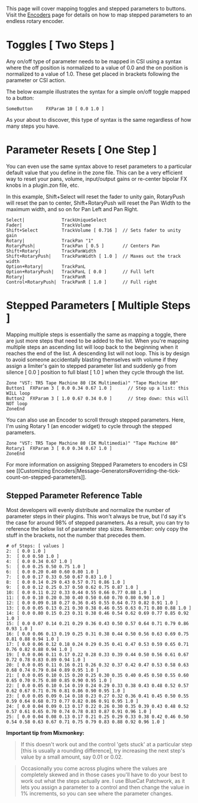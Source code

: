 This page will cover mapping toggles and stepped parameters to buttons. Visit the [Encoders](https://github.com/GeoffAWaddington/reaper_csurf_integrator/wiki/Encoders#stepped-parameters) page for details on how to map stepped parameters to an endless rotary encoder.

# Toggles [ Two Steps ]

Any on/off type of parameter needs to be mapped in CSI using a syntax where the off position is normalized to a value of 0.0 and the on position is normalized to a value of 1.0. These get placed in brackets following the parameter or CSI action. 

The below example illustrates the syntax for a simple on/off toggle mapped to a button:
```
SomeButton     FXParam 10 [ 0.0 1.0 ]
```
As your about to discover, this type of syntax is the same regardless of how many steps you have.

# Parameter Resets [ One Step ]
You can even use the same syntax above to reset parameters to a particular default value that you define in the zone file. This can be a very efficient way to reset your pans, volume, input/output gains or re-center bipolar FX knobs in a plugin.zon file, etc.

In this example, Shift+Select will reset the fader to unity gain, RotaryPush will reset the pan to center, Shift+RotaryPush will reset the Pan Width to the maximum width, and so on for Pan Left and Pan Right.
```
Select|              TrackUniqueSelect
Fader|               TrackVolume        
Shift+Select         TrackVolume [ 0.716 ]  // Sets fader to unity gain
Rotary|              TrackPan "1"
RotaryPush|          TrackPan [ 0.5 ]       // Centers Pan
Shift+Rotary|        TrackPanWidth
Shift+RotaryPush|    TrackPanWidth [ 1.0 ]  // Maxes out the track width
Option+Rotary|       TrackPanL 
Option+RotaryPush|   TrackPanL [ 0.0 ]      // Full left
Rotary|              TrackPanR
Control+RotaryPush|  TrackPanR [ 1.0 ]      // Full right
```

# Stepped Parameters [ Multiple Steps ]
Mapping multiple steps is essentially the same as mapping a toggle, there are just more steps that need to be added to the list. When you're mapping multiple steps an ascending list will loop back to the beginning when it reaches the end of the list. A descending list will not loop. This is by design to avoid someone accidentally blasting themselves with volume if they assign a limiter's gain to stepped parameter list and suddenly go from silence [ 0.0 ] position to full blast [ 1.0 ] when they cycle through the list.

```
Zone "VST: TR5 Tape Machine 80 (IK Multimedia)" "Tape Machine 80"
Button1  FXParam 3 [ 0.0 0.34 0.67 1.0 ]      // Step up a list: this WILL loop
Button2  FXParam 3 [ 1.0 0.67 0.34 0.0 ]      // Step down: this will NOT loop
ZoneEnd
```

You can also use an Encoder to scroll through stepped parameters. Here, I'm using Rotary 1 (an encoder widget) to cycle through the stepped parameters.
```
Zone "VST: TR5 Tape Machine 80 (IK Multimedia)" "Tape Machine 80"
Rotary1  FXParam 3 [ 0.0 0.34 0.67 1.0 ]
ZoneEnd
```

For more information on assigning Stepped Parameters to encoders in CSI see [[Customizing Encoders|Message-Generators#overriding-the-tick-count-on-stepped-parameters]].

## Stepped Parameter Reference Table
Most developers will evenly distribute and normalize the number of parameter steps in their plugins. This won't always be true, but I'd say it's the case for around 98% of stepped parameters. As a result, you can try to reference the below list of parameter step sizes. Remember: only copy the stuff in the brackets, not the number that precedes them.

```
# of Steps: [ values ]
2:  [ 0.0 1.0 ]
3:  [ 0.0 0.50 1.0 ]
4:  [ 0.0 0.34 0.67 1.0 ]
5:  [ 0.0 0.25 0.50 0.75 1.0 ]
6:  [ 0.0 0.20 0.40 0.60 0.80 1.0 ]
7:  [ 0.0 0.17 0.33 0.50 0.67 0.83 1.0 ]
8:  [ 0.0 0.14 0.29 0.43 0.57 0.71 0.86 1.0 ]
9:  [ 0.0 0.12 0.25 0.37 0.50 0.62 0.75 0.87 1.0 ]
10: [ 0.0 0.11 0.22 0.33 0.44 0.55 0.66 0.77 0.88 1.0 ]
11: [ 0.0 0.10 0.20 0.30 0.40 0.50 0.60 0.70 0.80 0.90 1.0 ]
12: [ 0.0 0.09 0.18 0.27 0.36 0.45 0.55 0.64 0.73 0.82 0.91 1.0 ]
13: [ 0.0 0.05 0.13 0.21 0.30 0.38 0.46 0.55 0.63 0.71 0.80 0.88 1.0 ]
14: [ 0.0 0.80 0.15 0.23 0.31 0.38 0.46 0.54 0.62 0.69 0.77 0.85 0.92 1.0 ]
15: [ 0.0 0.07 0.14 0.21 0.29 0.36 0.43 0.50 0.57 0.64 0.71 0.79 0.86 0.93 1.0 ]
16: [ 0.0 0.06 0.13 0.19 0.25 0.31 0.38 0.44 0.50 0.56 0.63 0.69 0.75 0.81 0.88 0.94 1.0 ]
17: [ 0.0 0.06 0.12 0.18 0.24 0.29 0.35 0.41 0.47 0.53 0.59 0.65 0.71 0.76 0.82 0.88 0.94 1.0 ]
19: [ 0.0 0.06 0.11 0.17 0.22 0.28 0.33 0.39 0.44 0.50 0.56 0.61 0.67 0.72 0.78 0.83 0.89 0.94 1.0 ]
20: [ 0.0 0.05 0.11 0.16 0.21 0.26 0.32 0.37 0.42 0.47 0.53 0.58 0.63 0.68 0.74 0.79 0.84 0.89 0.95 1.0 ]
21: [ 0.0 0.05 0.10 0.15 0.20 0.25 0.30 0.35 0.40 0.45 0.50 0.55 0.60 0.65 0.70 0.75 0.80 0.85 0.90 0.95 1.0 ]
22: [ 0.0 0.05 0.10 0.14 0.19 0.24 0.29 0.33 0.38 0.43 0.48 0.52 0.57 0.62 0.67 0.71 0.76 0.81 0.86 0.90 0.95 1.0 ]
23: [ 0.0 0.05 0.09 0.14 0.18 0.23 0.27 0.32 0.36 0.41 0.45 0.50 0.55 0.59 0.64 0.68 0.73 0.77 0.82 0.86 0.91 0.95 1.0 ]
24: [ 0.0 0.04 0.09 0.13 0.17 0.22 0.26 0.30 0.35 0.39 0.43 0.48 0.52 0.57 0.61 0.65 0.70 0.74 0.78 0.83 0.87 0.91 0.96	1.0 ]
25: [ 0.0 0.04 0.08 0.13 0.17 0.21 0.25 0.29 0.33 0.38 0.42 0.46 0.50 0.54 0.58 0.63 0.67 0.71 0.75 0.79 0.83 0.88 0.92 0.96 1.0 ]
```

**Important tip from Mixmonkey:**
> If this doesn't work out and the control 'gets stuck' at a particular step [this is usually a rounding difference], try increasing the next step's value by a small amount, say 0.01 or 0.02.

> Occasionally you come across plugins where the values are completely skewed and in those cases you'll have to do your best to work out what the steps actually are. I use BlueCat Patchwork, as it lets you assign a parameter to a control and then change the value in 1% increments, so you can see where the parameter changes.